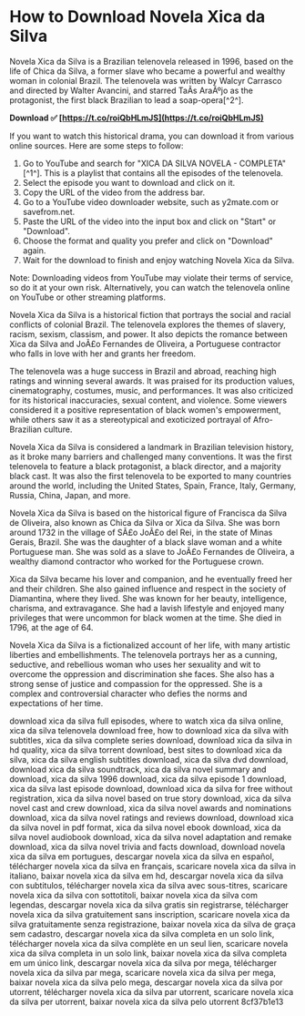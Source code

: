 # How to Download Novela Xica da Silva
 
Novela Xica da Silva is a Brazilian telenovela released in 1996, based on the life of Chica da Silva, a former slave who became a powerful and wealthy woman in colonial Brazil. The telenovela was written by Walcyr Carrasco and directed by Walter Avancini, and starred TaÃ­s AraÃºjo as the protagonist, the first black Brazilian to lead a soap-opera[^2^].
 
**Download ✅ [https://t.co/roiQbHLmJS](https://t.co/roiQbHLmJS)**


 
If you want to watch this historical drama, you can download it from various online sources. Here are some steps to follow:
 
1. Go to YouTube and search for "XICA DA SILVA NOVELA - COMPLETA" [^1^]. This is a playlist that contains all the episodes of the telenovela.
2. Select the episode you want to download and click on it.
3. Copy the URL of the video from the address bar.
4. Go to a YouTube video downloader website, such as y2mate.com or savefrom.net.
5. Paste the URL of the video into the input box and click on "Start" or "Download".
6. Choose the format and quality you prefer and click on "Download" again.
7. Wait for the download to finish and enjoy watching Novela Xica da Silva.

Note: Downloading videos from YouTube may violate their terms of service, so do it at your own risk. Alternatively, you can watch the telenovela online on YouTube or other streaming platforms.

Novela Xica da Silva is a historical fiction that portrays the social and racial conflicts of colonial Brazil. The telenovela explores the themes of slavery, racism, sexism, classism, and power. It also depicts the romance between Xica da Silva and JoÃ£o Fernandes de Oliveira, a Portuguese contractor who falls in love with her and grants her freedom.
 
The telenovela was a huge success in Brazil and abroad, reaching high ratings and winning several awards. It was praised for its production values, cinematography, costumes, music, and performances. It was also criticized for its historical inaccuracies, sexual content, and violence. Some viewers considered it a positive representation of black women's empowerment, while others saw it as a stereotypical and exoticized portrayal of Afro-Brazilian culture.
 
Novela Xica da Silva is considered a landmark in Brazilian television history, as it broke many barriers and challenged many conventions. It was the first telenovela to feature a black protagonist, a black director, and a majority black cast. It was also the first telenovela to be exported to many countries around the world, including the United States, Spain, France, Italy, Germany, Russia, China, Japan, and more.

Novela Xica da Silva is based on the historical figure of Francisca da Silva de Oliveira, also known as Chica da Silva or Xica da Silva. She was born around 1732 in the village of SÃ£o JoÃ£o del Rei, in the state of Minas Gerais, Brazil. She was the daughter of a black slave woman and a white Portuguese man. She was sold as a slave to JoÃ£o Fernandes de Oliveira, a wealthy diamond contractor who worked for the Portuguese crown.
 
Xica da Silva became his lover and companion, and he eventually freed her and their children. She also gained influence and respect in the society of Diamantina, where they lived. She was known for her beauty, intelligence, charisma, and extravagance. She had a lavish lifestyle and enjoyed many privileges that were uncommon for black women at the time. She died in 1796, at the age of 64.
 
Novela Xica da Silva is a fictionalized account of her life, with many artistic liberties and embellishments. The telenovela portrays her as a cunning, seductive, and rebellious woman who uses her sexuality and wit to overcome the oppression and discrimination she faces. She also has a strong sense of justice and compassion for the oppressed. She is a complex and controversial character who defies the norms and expectations of her time.
 
download xica da silva full episodes,  where to watch xica da silva online,  xica da silva telenovela download free,  how to download xica da silva with subtitles,  xica da silva complete series download,  download xica da silva in hd quality,  xica da silva torrent download,  best sites to download xica da silva,  xica da silva english subtitles download,  xica da silva dvd download,  download xica da silva soundtrack,  xica da silva novel summary and download,  xica da silva 1996 download,  xica da silva episode 1 download,  xica da silva last episode download,  download xica da silva for free without registration,  xica da silva novel based on true story download,  xica da silva novel cast and crew download,  xica da silva novel awards and nominations download,  xica da silva novel ratings and reviews download,  download xica da silva novel in pdf format,  xica da silva novel ebook download,  xica da silva novel audiobook download,  xica da silva novel adaptation and remake download,  xica da silva novel trivia and facts download,  download novela xica da silva em portugues,  descargar novela xica da silva en español,  télécharger novela xica da silva en français,  scaricare novela xica da silva in italiano,  baixar novela xica da silva em hd,  descargar novela xica da silva con subtitulos,  télécharger novela xica da silva avec sous-titres,  scaricare novela xica da silva con sottotitoli,  baixar novela xica da silva com legendas,  descargar novela xica da silva gratis sin registrarse,  télécharger novela xica da silva gratuitement sans inscription,  scaricare novela xica da silva gratuitamente senza registrazione,  baixar novela xica da silva de graça sem cadastro,  descargar novela xica da silva completa en un solo link,  télécharger novela xica da silva complète en un seul lien,  scaricare novela xica da silva completa in un solo link,  baixar novela xica da silva completa em um único link,  descargar novela xica da silva por mega,  télécharger novela xica da silva par mega,  scaricare novela xica da silva per mega,  baixar novela xica da silva pelo mega,  descargar novela xica da silva por utorrent,  télécharger novela xica da silva par utorrent,  scaricare novela xica da silva per utorrent,  baixar novela xica da silva pelo utorrent
 8cf37b1e13
 
